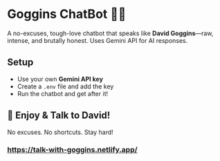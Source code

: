 # Goggins ChatBot 💪🔥  

A no-excuses, tough-love chatbot that speaks like **David Goggins**—raw, intense, and brutally honest. Uses Gemini API for AI responses.  

## Setup  
- Use your own **Gemini API key**  
- Create a `.env` file and add the key  
- Run the chatbot and get after it!  

## 💬 Enjoy & Talk to David!  
No excuses. No shortcuts. Stay hard! 

### https://talk-with-goggins.netlify.app/

